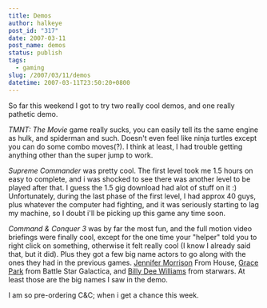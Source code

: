 ```yaml
---
title: Demos
author: halkeye
post_id: "317"
date: 2007-03-11
post_name: demos
status: publish
tags:
  - gaming
slug: /2007/03/11/demos
datetime: 2007-03-11T23:50:20+0800
---
```


So far this weekend I got to try two really cool demos, and one really pathetic demo.

_TMNT: The Movie_ game really sucks, you can easily tell its the same engine as hulk, and spiderman and such. Doesn't even feel like ninja turtles except you can do some combo moves(?). I think at least, I had trouble getting anything other than the super jump to work.

_Supreme Commander_ was pretty cool. The first level took me 1.5 hours on easy to complete, and i was shocked to see there was another level to be played after that. I guess the 1.5 gig download had alot of stuff on it :) Unfortunately, during the last phase of the first level, I had approx 40 guys, plus whatever the computer had fighting, and it was seriously starting to lag my machine, so I doubt i'll be picking up this game any time soon.

_Command & Conquer 3_ was by far the most fun, and the full motion video briefings were finally cool, except for the one time your "helper" told you to right click on something, otherwise it felt really cool (I know I already said that, but it did). Plus they got a few big name actors to go along with the ones they had in the previous games. [Jennifer Morrison](https://imdb.com/name/nm0607185/) From House, [Grace Park](https://imdb.com/name/nm0661825/) from Battle Star Galactica, and [Billy Dee Williams](https://imdb.com/name/nm0001850/) from starwars. At least those are the big names I saw in the demo.

I am so pre-ordering C&C; when i get a chance this week.
